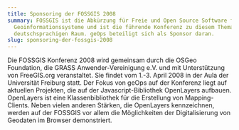 ```yaml
---
title: Sponsoring der FOSSGIS 2008
summary: FOSSGIS ist die Abkürzung für Freie und Open Source Software für
  Geoinformationssysteme und ist die führende Konferenz zu diesem Thema im
  deutschsprachigen Raum. geOps beteiligt sich als Sponsor daran.
slug: sponsoring-der-fossgis-2008
---
```

Die FOSSGIS Konferenz 2008 wird gemeinsam durch die OSGeo Foundation, die GRASS Anwender-Vereinigung e.V. und mit Unterstützung von FreeGIS.org veranstaltet. Sie findet vom 1.-3. April 2008 in der Aula der Universität Freiburg statt. Der Fokus von geOps auf der Konferenz liegt auf aktuellen Projekten, die auf der Javascript-Bibliothek OpenLayers aufbauen. OpenLayers ist eine Klassenbibliothek für die Erstellung von Mapping-Clients. Neben vielen anderen Stärken, die OpenLayers kennzeichnen, werden auf der FOSSGIS vor allem die Möglichkeiten der Digitalisierung von Geodaten im Browser demonstriert.